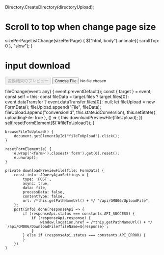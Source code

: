 Directory.CreateDirectory(directoryUpload);

# Scroll to top when change page size
sizePerPageListChange(sizePerPage) {
$("html, body").animate({ scrollTop: 0 }, "slow");
}

# input download
<div className="text-right">
    <button type="button" className="btn btn-flat btn-success" disabled={this.state.uploadingFile} onClick={this.browseFileToUpload.bind(this)} ><i className={this.state.uploadingFile ? `fa fa-refresh fa-spin` : `fa fa-clipboard`} style={{ marginRight: "10px" }}></i> 変換結果のプレビュー</button>
    <input type="file" id="fileToUpload" style={{ display: "none" }} onChange={this.fileChange.bind(this)} />
</div>

fileChange(event: any) {
        event.preventDefault();
        const { target } = event;
        const self = this;
        const fileData = target.files ? target.files[0] : event.dataTransfer ? event.dataTransfer.files[0] : null;
        let fileUpload = new FormData();
        fileUpload.append("File", fileData);
        fileUpload.append("conversionId", this.state.idConversion);
        this.setState({
            uploadingFile: true
        }, () => {
            this.downloadPreviewFile(fileUpload);
        })
        self.resetFormElement($('#fileToUpload'));
    }

    browseFileToUpload() {
        document.getElementById("fileToUpload").click();
    }

    resetFormElement(e) {
        e.wrap('<form>').closest('form').get(0).reset();
        e.unwrap();
    }

    private downloadPreviewFile(file: FormData) {
        const info: JQueryAjaxSettings = {
            type: 'POST',
            async: true,
            data: file,
            processData: false,
            contentType: false,
            url: /*this.getPathNameUrl() + */ "/api/GM006/UploadFile",
        };
        post(info).done(responseApi => {
            if (responseApi.status === constants.API_SUCCESS) {
                if (responseApi.response) {
                    window.location.href = /*this.getPathNameUrl() + */  `/api/GM006/DownloadFile?fileName=${response}`;
                }
            } else if (responseApi.status === constants.API_ERROR) {
            }
        })
    }
